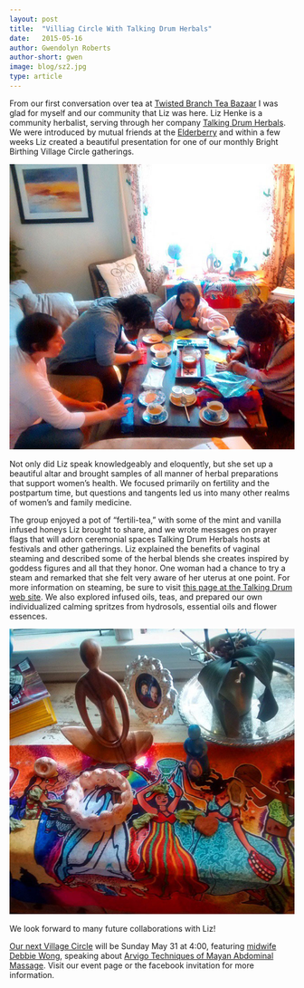```yaml
---
layout: post
title:  "Villiag Circle With Talking Drum Herbals"
date:   2015-05-16
author: Gwendolyn Roberts
author-short: gwen
image: blog/sz2.jpg
type: article
---
```


From our first conversation over tea at [Twisted Branch Tea Bazaar](http://www.teabazaar.com/) I was glad for myself and our community that Liz was here. Liz Henke is a community herbalist, serving through her company [Talking Drum Herbals](http://www.talkingdrumherbals.com/). We were introduced by mutual friends at the [Elderberry](http://www.elderberryherbals.com/) and within a few weeks Liz created a beautiful presentation for one of our monthly Bright Birthing Village Circle gatherings. 

<img class="small-6 columns right" src="/images/blog/talking-drum-1.jpg">

Not only did Liz speak knowledgeably and eloquently, but she set up a beautiful altar and brought samples of all manner of herbal preparations that support women’s health. We focused primarily on fertility and the postpartum time, but questions and tangents led us into many other realms of women’s and family medicine. 

The group enjoyed a pot of “fertili-tea,” with some of the mint and vanilla infused honeys Liz brought to share, and we wrote messages on prayer flags that will adorn ceremonial spaces Talking Drum Herbals hosts at festivals and other gatherings. Liz explained the benefits of vaginal steaming and described some of the herbal blends she creates inspired by goddess figures and all that they honor. One woman had a chance to try a steam and remarked that she felt very aware of her uterus at one point. For more information on steaming, be sure to visit [this page at the Talking Drum web site](http://www.talkingdrumherbals.com/goddess-steams.html). We also explored infused oils, teas, and prepared our own individualized calming spritzes from hydrosols, essential oils and flower essences. 

<img class="small-6 columns" src="/images/blog/talking-drum-2.jpg">

We look forward to many future collaborations with Liz!

[Our next Village Circle](/events) will be Sunday May 31 at 4:00, featuring [midwife Debbie Wong](http://www.ninemoonsmidwifery.com/), speaking about [Arvigo Techniques of Mayan Abdominal Massage](https://arvigotherapy.com/). Visit our event page or the facebook invitation for more information. 
